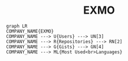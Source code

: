 <h1 align="center">EXMO</h1>

```mermaid
graph LR
COMPANY_NAME{EXMO}
COMPANY_NAME ---> U{Users} ---> UN[3]
COMPANY_NAME ---> R{Repositories} ---> RN[2]
COMPANY_NAME ---> G{Gists} ---> GN[4]
COMPANY_NAME ---> ML{Most Used<br>Languages}
```
